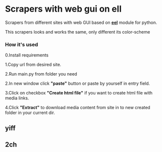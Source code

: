 <h1>Scrapers with web  gui on ell</h1>
Scrapers from different sites with web
GUI based on <a href="https://github.com/samuelhwilliams/Eel"><b>eel</b></a>
module for python.

This scrapers looks and works the same, only different its color-scheme

<h3>How it's used</h3>

0.Install requirements

1.Copy url from desired site.

2.Run main.py from folder you need

2.In new window click **"paste"** button or paste by yourself in entry field.

3.Click on checkbox **"Create html file"** if you want to create html file with media links.

4.Click **"Extract"** to download media content
 from site in to new created folder in your current dir.
 
<h2>yiff</h2>


<h2>2ch</h2>